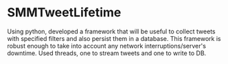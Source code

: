 # SMMTweetLifetime
Using python, developed a framework that will be useful to collect tweets with specified filters and also persist them in a database. This framework is robust enough to take into account any network interruptions/server's downtime. Used threads, one to stream tweets and one to write to DB.

